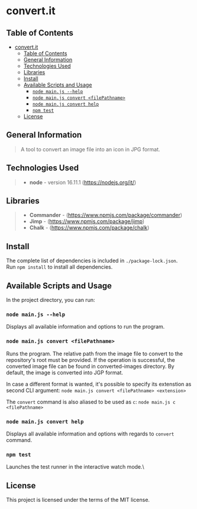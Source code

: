 # convert.it

## Table of Contents

- [convert.it](#convertit)
  - [Table of Contents](#table-of-contents)
  - [General Information](#general-information)
  - [Technologies Used](#technologies-used)
  - [Libraries](#libraries)
  - [Install](#install)
  - [Available Scripts and Usage](#available-scripts-and-usage)
    - [`node main.js --help`](#node-mainjs---help)
    - [`node main.js convert <filePathname>`](#node-mainjs-convert-filepathname)
    - [`node main.js convert help`](#node-mainjs-convert-help)
    - [`npm test`](#npm-test)
  - [License](#license)

## General Information

> A tool to convert an image file into an icon in JPG format.

## Technologies Used

> - **node** - version 16.11.1 (https://nodejs.org/it/)

## Libraries

> - **Commander** - (https://www.npmjs.com/package/commander)
> - **Jimp** - (https://www.npmjs.com/package/jimp)
> - **Chalk** - (https://www.npmjs.com/package/chalk)

## Install

The complete list of dependencies is included in `./package-lock.json`.\
Run `npm install` to install all dependencies.

## Available Scripts and Usage

In the project directory, you can run:

### `node main.js --help`

Displays all available information and options to run the program.

### `node main.js convert <filePathname>`

Runs the program.
The relative path from the image file to convert to the repository's root must be provided.
If the operation is successful, the converted image file can be found in converted-images directory.
By default, the image is converted into JGP format.

In case a different format is wanted, it's possible to specify its extenstion as second CLI argument:
`node main.js convert <filePathname> <extension>`

The `convert` command is also aliased to be used as `c`: `node main.js c <filePathname>`

### `node main.js convert help`

Displays all available information and options with regards to `convert` command.

### `npm test`

Launches the test runner in the interactive watch mode.\

## License

This project is licensed under the terms of the MIT license.
